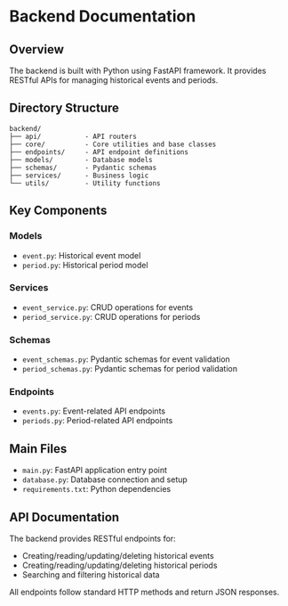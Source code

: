 # Backend Documentation

## Overview
The backend is built with Python using FastAPI framework. It provides RESTful APIs for managing historical events and periods.

## Directory Structure
```
backend/
├── api/           - API routers
├── core/          - Core utilities and base classes
├── endpoints/     - API endpoint definitions
├── models/        - Database models
├── schemas/       - Pydantic schemas
├── services/      - Business logic
└── utils/         - Utility functions
```

## Key Components

### Models
- `event.py`: Historical event model
- `period.py`: Historical period model

### Services
- `event_service.py`: CRUD operations for events
- `period_service.py`: CRUD operations for periods

### Schemas
- `event_schemas.py`: Pydantic schemas for event validation
- `period_schemas.py`: Pydantic schemas for period validation

### Endpoints
- `events.py`: Event-related API endpoints
- `periods.py`: Period-related API endpoints

## Main Files
- `main.py`: FastAPI application entry point
- `database.py`: Database connection and setup
- `requirements.txt`: Python dependencies

## API Documentation
The backend provides RESTful endpoints for:
- Creating/reading/updating/deleting historical events
- Creating/reading/updating/deleting historical periods
- Searching and filtering historical data

All endpoints follow standard HTTP methods and return JSON responses.
